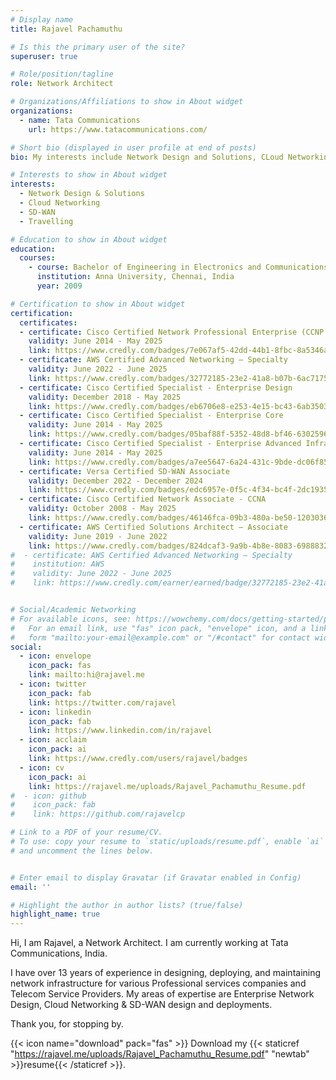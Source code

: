 ```yaml
---
# Display name
title: Rajavel Pachamuthu

# Is this the primary user of the site?
superuser: true

# Role/position/tagline
role: Network Architect

# Organizations/Affiliations to show in About widget
organizations:
  - name: Tata Communications
    url: https://www.tatacommunications.com/

# Short bio (displayed in user profile at end of posts)
bio: My interests include Network Design and Solutions, CLoud Networking and SD-WAN.

# Interests to show in About widget
interests:
  - Network Design & Solutions
  - Cloud Networking
  - SD-WAN
  - Travelling

# Education to show in About widget
education:
  courses:
    - course: Bachelor of Engineering in Electronics and Communications
      institution: Anna University, Chennai, India
      year: 2009

# Certification to show in About widget
certification:
  certificates:
  - certificate: Cisco Certified Network Professional Enterprise (CCNP Enterprise)
    validity: June 2014 - May 2025
    link: https://www.credly.com/badges/7e067af5-42dd-44b1-8fbc-8a5346aa2084
  - certificate: AWS Certified Advanced Networking – Specialty
    validity: June 2022 - June 2025
    link: https://www.credly.com/badges/32772185-23e2-41a8-b07b-6ac717578dd9
  - certificate: Cisco Certified Specialist - Enterprise Design
    validity: December 2018 - May 2025
    link: https://www.credly.com/badges/eb6706e8-e253-4e15-bc43-6ab3503c7c35
  - certificate: Cisco Certified Specialist - Enterprise Core
    validity: June 2014 - May 2025
    link: https://www.credly.com/badges/05baf88f-5352-48d8-bf46-63025968f23f
  - certificate: Cisco Certified Specialist - Enterprise Advanced Infrastructure Implementation
    validity: June 2014 - May 2025
    link: https://www.credly.com/badges/a7ee5647-6a24-431c-9bde-dc06f85ba103
  - certificate: Versa Certified SD-WAN Associate
    validity: December 2022 - December 2024
    link: https://www.credly.com/badges/edc6957e-0f5c-4f34-bc4f-2dc19358fd5e   
  - certificate: Cisco Certified Network Associate - CCNA
    validity: October 2008 - May 2025
    link: https://www.credly.com/badges/46146fca-09b3-480a-be50-1203036a1459
  - certificate: AWS Certified Solutions Architect – Associate
    validity: June 2019 - June 2022
    link: https://www.credly.com/badges/824dcaf3-9a9b-4b8e-8083-6988832bca8f
#  - certificate: AWS Certified Advanced Networking – Specialty
#    institution: AWS
#    validity: June 2022 - June 2025
#    link: https://www.credly.com/earner/earned/badge/32772185-23e2-41a8-b07b-6ac717578dd9


# Social/Academic Networking
# For available icons, see: https://wowchemy.com/docs/getting-started/page-builder/#icons
#   For an email link, use "fas" icon pack, "envelope" icon, and a link in the
#   form "mailto:your-email@example.com" or "/#contact" for contact widget.
social:
  - icon: envelope
    icon_pack: fas
    link: mailto:hi@rajavel.me
  - icon: twitter
    icon_pack: fab
    link: https://twitter.com/rajavel
  - icon: linkedin
    icon_pack: fab
    link: https://www.linkedin.com/in/rajavel
  - icon: acclaim
    icon_pack: ai
    link: https://www.credly.com/users/rajavel/badges
  - icon: cv
    icon_pack: ai
    link: https://rajavel.me/uploads/Rajavel_Pachamuthu_Resume.pdf
#  - icon: github
#    icon_pack: fab
#    link: https://github.com/rajavelcp

# Link to a PDF of your resume/CV.
# To use: copy your resume to `static/uploads/resume.pdf`, enable `ai` icons in `params.toml`,
# and uncomment the lines below.


# Enter email to display Gravatar (if Gravatar enabled in Config)
email: ''

# Highlight the author in author lists? (true/false)
highlight_name: true
---
```


Hi, I am Rajavel, a Network Architect. I am currently working at Tata Communications, India. 

I have over 13 years of experience in designing, deploying, and maintaining network infrastructure for various Professional services companies and Telecom Service Providers. My areas of expertise are Enterprise Network Design, Cloud Networking & SD-WAN design and deployments.

Thank you, for stopping by. 

{{< icon name="download" pack="fas" >}} Download my {{< staticref "https://rajavel.me/uploads/Rajavel_Pachamuthu_Resume.pdf" "newtab" >}}resume{{< /staticref >}}.
